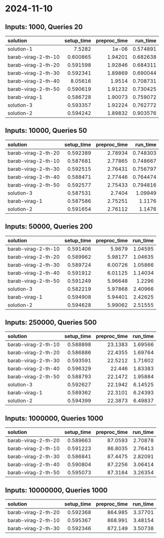 # 2024-11-10

## Inputs: 1000, Queries 20

| solution            |   setup_time |   preproc_time |   run_time |
|:--------------------|-------------:|---------------:|-----------:|
| solution-1          |     7.5282   |        1e-06   |   0.574891 |
| barab-virag-2-th-10 |     0.600865 |        1.94201 |   0.682638 |
| barab-virag-2-th-20 |     0.591598 |        1.92846 |   0.684311 |
| barab-virag-2-th-30 |     0.592341 |        1.89869 |   0.690044 |
| barab-virag-2-th-40 |     8.05616  |        1.9514  |   0.708731 |
| barab-virag-2-th-50 |     0.590619 |        1.91232 |   0.730425 |
| barab-virag-1       |     0.586728 |        1.90073 |   0.759072 |
| solution-3          |     0.593357 |        1.92224 |   0.762772 |
| solution-2          |     0.594242 |        1.89832 |   0.903576 |

## Inputs: 10000, Queries 50

| solution            |   setup_time |   preproc_time |   run_time |
|:--------------------|-------------:|---------------:|-----------:|
| barab-virag-2-th-20 |     0.592389 |        2.78934 |   0.748303 |
| barab-virag-2-th-10 |     0.587681 |        2.77865 |   0.748667 |
| barab-virag-2-th-30 |     0.592515 |        2.76431 |   0.756797 |
| barab-virag-2-th-40 |     0.588471 |        2.77446 |   0.764474 |
| barab-virag-2-th-50 |     0.592577 |        2.75433 |   0.794816 |
| solution-3          |     0.587531 |        2.7404  |   1.09949  |
| barab-virag-1       |     0.587586 |        2.75251 |   1.1176   |
| solution-2          |     0.591654 |        2.76112 |   1.1476   |

## Inputs: 50000, Queries 200

| solution            |   setup_time |   preproc_time |   run_time |
|:--------------------|-------------:|---------------:|-----------:|
| barab-virag-2-th-10 |     0.591406 |        5.9679  |    1.04595 |
| barab-virag-2-th-20 |     0.589962 |        5.98177 |    1.04635 |
| barab-virag-2-th-30 |     0.589724 |        6.00726 |    1.05866 |
| barab-virag-2-th-40 |     0.591912 |        6.01125 |    1.14034 |
| barab-virag-2-th-50 |     0.591249 |        5.96648 |    1.2296  |
| solution-3          |     0.582219 |        5.97868 |    2.40966 |
| barab-virag-1       |     0.594908 |        5.94401 |    2.42625 |
| solution-2          |     0.594628 |        5.99062 |    2.51555 |

## Inputs: 250000, Queries 500

| solution            |   setup_time |   preproc_time |   run_time |
|:--------------------|-------------:|---------------:|-----------:|
| barab-virag-2-th-10 |     0.588898 |        23.1383 |    1.69566 |
| barab-virag-2-th-20 |     0.586886 |        22.4355 |    1.69764 |
| barab-virag-2-th-30 |     0.593591 |        22.5212 |    1.71602 |
| barab-virag-2-th-40 |     0.596329 |        22.446  |    1.83383 |
| barab-virag-2-th-50 |     0.588793 |        22.1472 |    1.95884 |
| solution-3          |     0.592627 |        22.1942 |    6.14525 |
| barab-virag-1       |     0.589362 |        22.3101 |    6.24393 |
| solution-2          |     0.594399 |        22.3873 |    6.49837 |

## Inputs: 1000000, Queries 1000

| solution            |   setup_time |   preproc_time |   run_time |
|:--------------------|-------------:|---------------:|-----------:|
| barab-virag-2-th-20 |     0.589663 |        87.0593 |    2.70878 |
| barab-virag-2-th-10 |     0.591223 |        86.8035 |    2.76413 |
| barab-virag-2-th-30 |     0.586841 |        87.4475 |    2.82091 |
| barab-virag-2-th-40 |     0.590804 |        87.2256 |    3.06414 |
| barab-virag-2-th-50 |     0.595073 |        87.3164 |    3.26354 |

## Inputs: 10000000, Queries 1000

| solution            |   setup_time |   preproc_time |   run_time |
|:--------------------|-------------:|---------------:|-----------:|
| barab-virag-2-th-20 |     0.592368 |        864.985 |    3.37701 |
| barab-virag-2-th-10 |     0.595367 |        868.991 |    3.48154 |
| barab-virag-2-th-30 |     0.592346 |        872.149 |    3.50738 |